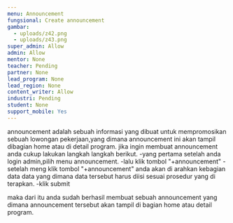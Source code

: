 ```yaml
---
menu: Announcement
fungsional: Create announcement
gambar:
  - uploads/z42.png
  - uploads/z43.png
super_admin: Allow
admin: Allow
mentor: None
teacher: Pending
partner: None
lead_program: None
lead_region: None
content_writer: Allow
industri: Pending
student: None
support_mobile: Yes
---
```

announcement adalah sebuah informasi yang dibuat untuk mempromosikan sebuah lowongan pekerjaan,yang dimana announcement ini akan tampil dibagian home atau di detail program. jika ingin membuat announcement anda cukup lakukan langkah langkah berikut.
-﻿yang pertama setelah anda login admin,pilih menu announcement.
-﻿lalu klik tombol "+announcement"
-setelah meng klik tombol "+announcement" anda akan di arahkan kebagian data data yang dimana data tersebut harus diisi sesuai prosedur yang di terapkan.
-klik submit

maka dari itu anda sudah berhasil membuat sebuah announcement yang dimana announcement tersebut akan tampil di bagian home atau detail program.